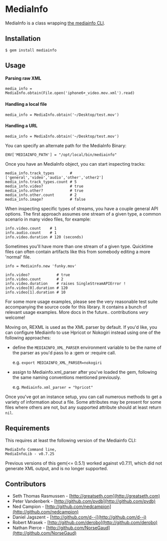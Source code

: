 # MediaInfo

MediaInfo is a class wrapping [the mediainfo CLI](http://mediainfo.sourceforge.net).

## Installation
    
    $ gem install mediainfo
    
## Usage

#### Parsing raw XML
    media_info = MediaInfo.obtain(File.open('iphone6+_video.mov.xml').read)
#### Handling a local file
    media_info = MediaInfo.obtain('~/Desktop/test.mov')
#### Handling a URL
    media_info = MediaInfo.obtain('~/Desktop/test.mov')

You can specify an alternate path for the MediaInfo Binary:
    
    ENV['MEDIAINFO_PATH'] = "/opt/local/bin/mediainfo"
    
Once you have an MediaInfo object, you can start inspecting tracks:
    
    media_info.track_types       # ['general','video','audio','other','other2']
    media_info.track_types.count # 5
    media_info.video?            # true
    media_info.other?            # true
    media_info.other.count       # 2
    media_info.image?            # false
    
When inspecting specific types of streams, you have a couple general API options. The 
first approach assumes one stream of a given type, a common scenario in many video files, 
for example:
    
    info.video.count    # 1
    info.audio.count    # 1
    info.video.duration # 120 (seconds)
    
Sometimes you'll have more than one stream of a given type. Quicktime files can often 
contain artifacts like this from somebody editing a more 'normal' file.
    
    info = Mediainfo.new 'funky.mov'
    
    info.video?            # true
    info.video.count       # 2
    info.video.duration    # raises SingleStreamAPIError !
    info.video[0].duration # 120
    info.video[1].duration # 10
    
For some more usage examples, please see the very reasonable test suite accompanying the source code 
for this library. It contains a bunch of relevant usage examples. More docs in the future.. contributions 
*very* welcome!

Moving on, REXML is used as the XML parser by default. If you'd like, you can 
configure Mediainfo to use Hpricot or Nokogiri instead using one of 
the following approaches:

  * define the `MEDIAINFO_XML_PARSER` environment variable to be the 
    name of the parser as you'd pass to a :gem or :require call. 
    
    e.g. `export MEDIAINFO_XML_PARSER=nokogiri`
    
  * assign to Mediainfo.xml_parser after you've loaded the gem, 
    following the same naming conventions mentioned previously.
    
    e.g. `Mediainfo.xml_parser = "hpricot"`
    
Once you've got an instance setup, you can call numerous methods to get 
a variety of information about a file. Some attributes may be present 
for some files where others are not, but any supported attribute 
should at least return `nil`.

## Requirements

This requires at least the following version of the Mediainfo CLI:
  
    MediaInfo Command line,
    MediaInfoLib - v0.7.25
  
Previous versions of this gem(<= 0.5.1) worked against v0.7.11, which did not 
generate XML output, and is no longer supported.

## Contributors

* Seth Thomas Rasmussen - [http://greatseth.com](http://greatseth.com)
* Peter Vandenberk      - [http://github.com/pvdb](http://github.com/pvdb)
* Ned Campion           - [http://github.com/nedcampion](http://github.com/nedcampion)
* Daniel Jagszent       - [http://github.com/d--j](http://github.com/d--j)
* Robert Mrasek         - [http://github.com/derobo](http://github.com/derobo)
* Nathan Pierce         - [http://github.com/NorseGaud](http://github.com/NorseGaud)